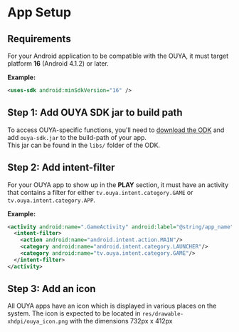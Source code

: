 # App Setup

## Requirements

For your Android application to be compatible with the OUYA, it must target platform **16** (Android 4.1.2) or later.

**Example:**

```xml
<uses-sdk android:minSdkVersion="16" />
```

## Step 1: Add OUYA SDK jar to build path

To access OUYA-specific functions, you'll need to [download the ODK](https://devs.ouya.tv/developers/odk) and add `ouya-sdk.jar` to the build-path of your app.  
This jar can be found in the `libs/` folder of the ODK.

## Step 2: Add intent-filter

For your OUYA app to show up in the **PLAY** section, it must have an activity that contains a filter for either `tv.ouya.intent.category.GAME` or `tv.ouya.intent.category.APP`.

**Example:**

```xml
<activity android:name=".GameActivity" android:label="@string/app_name">
  <intent-filter>
    <action android:name="android.intent.action.MAIN"/>
    <category android:name="android.intent.category.LAUNCHER"/>
    <category android:name="tv.ouya.intent.category.GAME"/>
  </intent-filter>  
</activity>
```

## Step 3: Add an icon

All OUYA apps have an icon which is displayed in various places on the system. The icon is expected to be located in `res/drawable-xhdpi/ouya_icon.png` with the dimensions 732px x 412px
